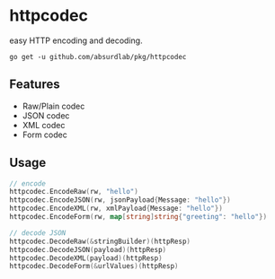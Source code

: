 # httpcodec

easy HTTP encoding and decoding.

```shell
go get -u github.com/absurdlab/pkg/httpcodec
```

## Features

- Raw/Plain codec
- JSON codec
- XML codec
- Form codec

## Usage

```go
// encode
httpcodec.EncodeRaw(rw, "hello")
httpcodec.EncodeJSON(rw, jsonPayload{Message: "hello"})
httpcodec.EncodeXML(rw, xmlPayload{Message: "hello"})
httpcodec.EncodeForm(rw, map[string]string{"greeting": "hello"})

// decode JSON
httpcodec.DecodeRaw(&stringBuilder)(httpResp)
httpcodec.DecodeJSON(payload)(httpResp)
httpcodec.DecodeXML(payload)(httpResp)
httpcodec.DecodeForm(&urlValues)(httpResp)
```